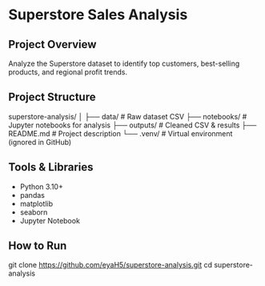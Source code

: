 # Superstore Sales Analysis

##  Project Overview
Analyze the Superstore dataset to identify top customers, best-selling products, and regional profit trends.

##  Project Structure
superstore-analysis/
│
├── data/              # Raw dataset CSV
├── notebooks/         # Jupyter notebooks for analysis
├── outputs/           # Cleaned CSV & results
├── README.md          # Project description
└── .venv/             # Virtual environment (ignored in GitHub)

##  Tools & Libraries
- Python 3.10+
- pandas
- matplotlib
- seaborn
- Jupyter Notebook

##  How to Run
git clone https://github.com/eyaH5/superstore-analysis.git
cd superstore-analysis
